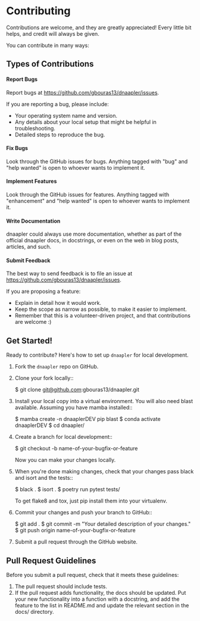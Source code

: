 # Contributing


Contributions are welcome, and they are greatly appreciated! Every little bit
helps, and credit will always be given.

You can contribute in many ways:

## Types of Contributions

#### Report Bugs


Report bugs at https://github.com/gbouras13/dnaapler/issues.

If you are reporting a bug, please include:

* Your operating system name and version.
* Any details about your local setup that might be helpful in troubleshooting.
* Detailed steps to reproduce the bug.

#### Fix Bugs

Look through the GitHub issues for bugs. Anything tagged with "bug" and "help
wanted" is open to whoever wants to implement it.

#### Implement Features

Look through the GitHub issues for features. Anything tagged with "enhancement"
and "help wanted" is open to whoever wants to implement it.

#### Write Documentation

dnaapler could always use more documentation, whether as part of the
official dnaapler docs, in docstrings, or even on the web in blog posts,
articles, and such.

#### Submit Feedback

The best way to send feedback is to file an issue at https://github.com/gbouras13/dnaapler/issues.

If you are proposing a feature:

* Explain in detail how it would work.
* Keep the scope as narrow as possible, to make it easier to implement.
* Remember that this is a volunteer-driven project, and that contributions
  are welcome :)

## Get Started!

Ready to contribute? Here's how to set up `dnaapler` for local development.

1. Fork the `dnaapler` repo on GitHub.
2. Clone your fork locally::

    $ git clone git@github.com:gbouras13/dnaapler.git

3. Install your local copy into a virtual environment. You will also need blast available. Assuming you have mamba installed::

    $ mamba create -n dnaaplerDEV pip blast
    $ conda activate dnaaplerDEV
    $ cd dnaapler/

4. Create a branch for local development::

    $ git checkout -b name-of-your-bugfix-or-feature

   Now you can make your changes locally.

5. When you're done making changes, check that your changes pass black and isort and the
   tests::

    $ black . 
    $ isort . 
    $ poetry run pytest tests/

   To get flake8 and tox, just pip install them into your virtualenv.

6. Commit your changes and push your branch to GitHub::

    $ git add .
    $ git commit -m "Your detailed description of your changes."
    $ git push origin name-of-your-bugfix-or-feature

7. Submit a pull request through the GitHub website.

## Pull Request Guidelines

Before you submit a pull request, check that it meets these guidelines:

1. The pull request should include tests.
2. If the pull request adds functionality, the docs should be updated. Put
   your new functionality into a function with a docstring, and add the
   feature to the list in README.md and update the relevant section in the docs/ directory.


